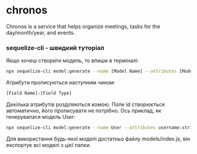 # chronos
Chronos is a service that helps organize meetings, tasks for the day/month/year, and events.


### sequelize-cli - швидкий туторіал
Якщо хочеш створити модель, то впиши в терміналі:
```bash
npx sequelize-cli model:generate --name [Model Name] --attributes [Model Attributes]
```

Атрибути прописуються наступним чином: 
```bash
[Field Name]:[Field Type]
```
Декілька атрибутів
розділяються комою. Поле id створюється автоматично, його прописувати не потрібно. Ось приклад, як генерувалася модель User:
```bash
npx sequelize-cli model:generate --name User --attributes username:string,password:string,firstName:string,secondName:string
```

Для використання будь-якої моделі достатньо файлу models/index.js, він експортує всі моделі з цієї папки.